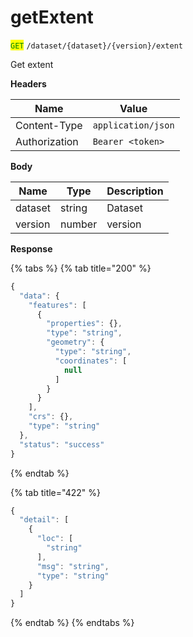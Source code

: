 # getExtent

<mark style="color:green;">`GET`</mark> `/dataset/{dataset}/{version}/extent`

Get extent

**Headers**

| Name          | Value              |
| ------------- | ------------------ |
| Content-Type  | `application/json` |
| Authorization | `Bearer <token>`   |

**Body**

| Name    | Type   | Description |
| ------- | ------ | ----------- |
| dataset | string | Dataset     |
| version | number | version     |

**Response**

{% tabs %}
{% tab title="200" %}
```javascript
{
  "data": {
    "features": [
      {
        "properties": {},
        "type": "string",
        "geometry": {
          "type": "string",
          "coordinates": [
            null
          ]
        }
      }
    ],
    "crs": {},
    "type": "string"
  },
  "status": "success"
}
```
{% endtab %}

{% tab title="422" %}
```javascript
{
  "detail": [
    {
      "loc": [
        "string"
      ],
      "msg": "string",
      "type": "string"
    }
  ]
}
```
{% endtab %}
{% endtabs %}
